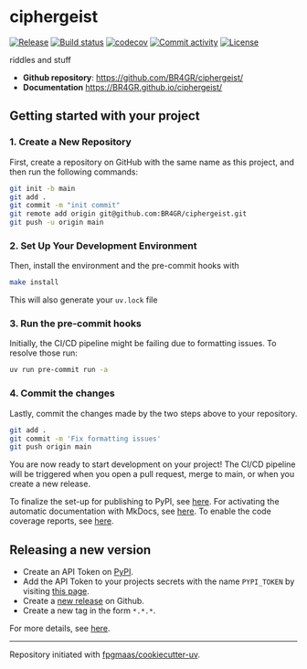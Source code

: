 # ciphergeist

[![Release](https://img.shields.io/github/v/release/BR4GR/ciphergeist)](https://img.shields.io/github/v/release/BR4GR/ciphergeist)
[![Build status](https://img.shields.io/github/actions/workflow/status/BR4GR/ciphergeist/main.yml?branch=main)](https://github.com/BR4GR/ciphergeist/actions/workflows/main.yml?query=branch%3Amain)
[![codecov](https://codecov.io/gh/BR4GR/ciphergeist/branch/main/graph/badge.svg)](https://codecov.io/gh/BR4GR/ciphergeist)
[![Commit activity](https://img.shields.io/github/commit-activity/m/BR4GR/ciphergeist)](https://img.shields.io/github/commit-activity/m/BR4GR/ciphergeist)
[![License](https://img.shields.io/github/license/BR4GR/ciphergeist)](https://img.shields.io/github/license/BR4GR/ciphergeist)

riddles and stuff

- **Github repository**: <https://github.com/BR4GR/ciphergeist/>
- **Documentation** <https://BR4GR.github.io/ciphergeist/>

## Getting started with your project

### 1. Create a New Repository

First, create a repository on GitHub with the same name as this project, and then run the following commands:

```bash
git init -b main
git add .
git commit -m "init commit"
git remote add origin git@github.com:BR4GR/ciphergeist.git
git push -u origin main
```

### 2. Set Up Your Development Environment

Then, install the environment and the pre-commit hooks with

```bash
make install
```

This will also generate your `uv.lock` file

### 3. Run the pre-commit hooks

Initially, the CI/CD pipeline might be failing due to formatting issues. To resolve those run:

```bash
uv run pre-commit run -a
```

### 4. Commit the changes

Lastly, commit the changes made by the two steps above to your repository.

```bash
git add .
git commit -m 'Fix formatting issues'
git push origin main
```

You are now ready to start development on your project!
The CI/CD pipeline will be triggered when you open a pull request, merge to main, or when you create a new release.

To finalize the set-up for publishing to PyPI, see [here](https://fpgmaas.github.io/cookiecutter-uv/features/publishing/#set-up-for-pypi).
For activating the automatic documentation with MkDocs, see [here](https://fpgmaas.github.io/cookiecutter-uv/features/mkdocs/#enabling-the-documentation-on-github).
To enable the code coverage reports, see [here](https://fpgmaas.github.io/cookiecutter-uv/features/codecov/).

## Releasing a new version

- Create an API Token on [PyPI](https://pypi.org/).
- Add the API Token to your projects secrets with the name `PYPI_TOKEN` by visiting [this page](https://github.com/BR4GR/ciphergeist/settings/secrets/actions/new).
- Create a [new release](https://github.com/BR4GR/ciphergeist/releases/new) on Github.
- Create a new tag in the form `*.*.*`.

For more details, see [here](https://fpgmaas.github.io/cookiecutter-uv/features/cicd/#how-to-trigger-a-release).

---

Repository initiated with [fpgmaas/cookiecutter-uv](https://github.com/fpgmaas/cookiecutter-uv).
